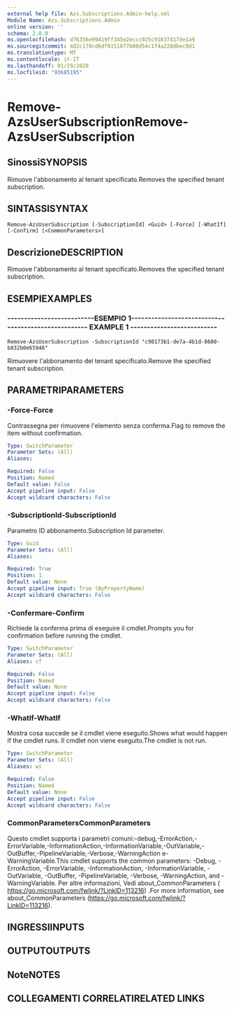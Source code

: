 ```yaml
---
external help file: Azs.Subscriptions.Admin-help.xml
Module Name: Azs.Subscriptions.Admin
online version: ''
schema: 2.0.0
ms.openlocfilehash: d76356e99419ff345e2eccc025c91637417de1a9
ms.sourcegitcommit: 4d2c178cd6df9151877b08d54c1f4a228dbec9d1
ms.translationtype: MT
ms.contentlocale: it-IT
ms.lasthandoff: 01/29/2020
ms.locfileid: "93685195"
---
```

# <span data-ttu-id="d4ab9-101">Remove-AzsUserSubscription</span><span class="sxs-lookup"><span data-stu-id="d4ab9-101">Remove-AzsUserSubscription</span></span>

## <span data-ttu-id="d4ab9-102">Sinossi</span><span class="sxs-lookup"><span data-stu-id="d4ab9-102">SYNOPSIS</span></span>
<span data-ttu-id="d4ab9-103">Rimuove l'abbonamento al tenant specificato.</span><span class="sxs-lookup"><span data-stu-id="d4ab9-103">Removes the specified tenant subscription.</span></span>

## <span data-ttu-id="d4ab9-104">SINTASSI</span><span class="sxs-lookup"><span data-stu-id="d4ab9-104">SYNTAX</span></span>

```
Remove-AzsUserSubscription [-SubscriptionId] <Guid> [-Force] [-WhatIf] [-Confirm] [<CommonParameters>]
```

## <span data-ttu-id="d4ab9-105">Descrizione</span><span class="sxs-lookup"><span data-stu-id="d4ab9-105">DESCRIPTION</span></span>
<span data-ttu-id="d4ab9-106">Rimuove l'abbonamento al tenant specificato.</span><span class="sxs-lookup"><span data-stu-id="d4ab9-106">Removes the specified tenant subscription.</span></span>

## <span data-ttu-id="d4ab9-107">ESEMPI</span><span class="sxs-lookup"><span data-stu-id="d4ab9-107">EXAMPLES</span></span>

### <span data-ttu-id="d4ab9-108">--------------------------ESEMPIO 1--------------------------</span><span class="sxs-lookup"><span data-stu-id="d4ab9-108">-------------------------- EXAMPLE 1 --------------------------</span></span>
```
Remove-AzsUserSubscription -SubscriptionId "c90173b1-de7a-4b1d-8600-b832b0e65946"
```

<span data-ttu-id="d4ab9-109">Rimuovere l'abbonamento del tenant specificato.</span><span class="sxs-lookup"><span data-stu-id="d4ab9-109">Remove the specified tenant subscription.</span></span>

## <span data-ttu-id="d4ab9-110">PARAMETRI</span><span class="sxs-lookup"><span data-stu-id="d4ab9-110">PARAMETERS</span></span>

### <span data-ttu-id="d4ab9-111">-Force</span><span class="sxs-lookup"><span data-stu-id="d4ab9-111">-Force</span></span>
<span data-ttu-id="d4ab9-112">Contrassegna per rimuovere l'elemento senza conferma.</span><span class="sxs-lookup"><span data-stu-id="d4ab9-112">Flag to remove the item without confirmation.</span></span>

```yaml
Type: SwitchParameter
Parameter Sets: (All)
Aliases: 

Required: False
Position: Named
Default value: False
Accept pipeline input: False
Accept wildcard characters: False
```

### <span data-ttu-id="d4ab9-113">-SubscriptionId</span><span class="sxs-lookup"><span data-stu-id="d4ab9-113">-SubscriptionId</span></span>
<span data-ttu-id="d4ab9-114">Parametro ID abbonamento.</span><span class="sxs-lookup"><span data-stu-id="d4ab9-114">Subscription Id parameter.</span></span>

```yaml
Type: Guid
Parameter Sets: (All)
Aliases: 

Required: True
Position: 1
Default value: None
Accept pipeline input: True (ByPropertyName)
Accept wildcard characters: False
```

### <span data-ttu-id="d4ab9-115">-Confermare</span><span class="sxs-lookup"><span data-stu-id="d4ab9-115">-Confirm</span></span>
<span data-ttu-id="d4ab9-116">Richiede la conferma prima di eseguire il cmdlet.</span><span class="sxs-lookup"><span data-stu-id="d4ab9-116">Prompts you for confirmation before running the cmdlet.</span></span>

```yaml
Type: SwitchParameter
Parameter Sets: (All)
Aliases: cf

Required: False
Position: Named
Default value: None
Accept pipeline input: False
Accept wildcard characters: False
```

### <span data-ttu-id="d4ab9-117">-WhatIf</span><span class="sxs-lookup"><span data-stu-id="d4ab9-117">-WhatIf</span></span>
<span data-ttu-id="d4ab9-118">Mostra cosa succede se il cmdlet viene eseguito.</span><span class="sxs-lookup"><span data-stu-id="d4ab9-118">Shows what would happen if the cmdlet runs.</span></span>
<span data-ttu-id="d4ab9-119">Il cmdlet non viene eseguito.</span><span class="sxs-lookup"><span data-stu-id="d4ab9-119">The cmdlet is not run.</span></span>

```yaml
Type: SwitchParameter
Parameter Sets: (All)
Aliases: wi

Required: False
Position: Named
Default value: None
Accept pipeline input: False
Accept wildcard characters: False
```

### <span data-ttu-id="d4ab9-120">CommonParameters</span><span class="sxs-lookup"><span data-stu-id="d4ab9-120">CommonParameters</span></span>
<span data-ttu-id="d4ab9-121">Questo cmdlet supporta i parametri comuni:-debug,-ErrorAction,-ErrorVariable,-InformationAction,-InformationVariable,-OutVariable,-OutBuffer,-PipelineVariable,-Verbose,-WarningAction e-WarningVariable.</span><span class="sxs-lookup"><span data-stu-id="d4ab9-121">This cmdlet supports the common parameters: -Debug, -ErrorAction, -ErrorVariable, -InformationAction, -InformationVariable, -OutVariable, -OutBuffer, -PipelineVariable, -Verbose, -WarningAction, and -WarningVariable.</span></span> <span data-ttu-id="d4ab9-122">Per altre informazioni, Vedi about_CommonParameters ( https://go.microsoft.com/fwlink/?LinkID=113216) .</span><span class="sxs-lookup"><span data-stu-id="d4ab9-122">For more information, see about_CommonParameters (https://go.microsoft.com/fwlink/?LinkID=113216).</span></span>

## <span data-ttu-id="d4ab9-123">INGRESSI</span><span class="sxs-lookup"><span data-stu-id="d4ab9-123">INPUTS</span></span>

## <span data-ttu-id="d4ab9-124">OUTPUT</span><span class="sxs-lookup"><span data-stu-id="d4ab9-124">OUTPUTS</span></span>

## <span data-ttu-id="d4ab9-125">Note</span><span class="sxs-lookup"><span data-stu-id="d4ab9-125">NOTES</span></span>

## <span data-ttu-id="d4ab9-126">COLLEGAMENTI CORRELATI</span><span class="sxs-lookup"><span data-stu-id="d4ab9-126">RELATED LINKS</span></span>

